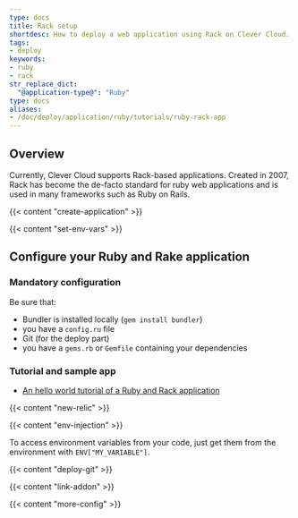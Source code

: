 ```yaml
---
type: docs
title: Rack setup
shortdesc: How to deploy a web application using Rack on Clever Cloud.
tags:
- deploy
keywords:
- ruby
- rack
str_replace_dict:
  "@application-type@": "Ruby"
type: docs
aliases:
- /doc/deploy/application/ruby/tutorials/ruby-rack-app
---
```


## Overview

Currently, Clever Cloud supports Rack-based applications.
Created in 2007, Rack has become the de-facto standard for ruby web applications and is used in many frameworks such as Ruby on Rails.

{{< content "create-application" >}}

 {{< content "set-env-vars" >}}

## Configure your Ruby and Rake application

### Mandatory configuration

Be sure that:

* Bundler is installed locally (`gem install bundler`)
* you have a `config.ru` file
* Git (for the deploy part)
* you have a `gems.rb` or `Gemfile` containing your dependencies

### Tutorial and sample app

- [An hello world tutorial of a Ruby and Rack application](/developers/guides/ruby-rack-app-tutorial)

 {{< content "new-relic" >}}

 {{< content "env-injection" >}}

To access environment variables from your code, just get them from the environment with `ENV["MY_VARIABLE"]`.

 {{< content "deploy-git" >}}

 {{< content "link-addon" >}}

{{< content "more-config" >}}
